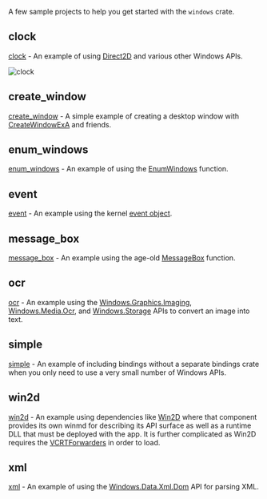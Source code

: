 A few sample projects to help you get started with the `windows` crate.

## clock

[clock](clock) - An example of using [Direct2D](https://docs.microsoft.com/en-us/windows/win32/direct2d/direct2d-overview) and various other Windows APIs.

![clock](https://user-images.githubusercontent.com/9845234/106089513-ef5f3d80-60dc-11eb-9aee-f89d2416f341.gif)

## create_window

[create_window](create_window) - A simple example of creating a desktop window with [CreateWindowExA](https://docs.microsoft.com/en-us/windows/win32/api/winuser/nf-winuser-createwindowexa) and friends.

## enum_windows

[enum_windows](enum_windows) - An example of using the [EnumWindows](https://docs.microsoft.com/en-us/windows/win32/api/winuser/nf-winuser-enumwindows) function.

## event

[event](event) - An example using the kernel [event object](https://docs.microsoft.com/en-us/windows/win32/api/synchapi/nf-synchapi-createeventa).

## message_box

[message_box](message_box) - An example using the age-old [MessageBox](https://docs.microsoft.com/en-us/windows/win32/api/winuser/nf-winuser-messagebox) function.

## ocr

[ocr](ocr) - An example using the [Windows.Graphics.Imaging](https://docs.microsoft.com/en-us/uwp/api/Windows.Graphics.Imaging), [Windows.Media.Ocr](https://docs.microsoft.com/en-us/uwp/api/Windows.Media.Ocr), and [Windows.Storage](https://docs.microsoft.com/en-us/uwp/api/Windows.Storage) APIs to convert an image into text.

## simple

[simple](simple) - An example of including bindings without a separate bindings crate when you only need to use a very small number of Windows APIs.

## win2d

[win2d](win2d) - An example using dependencies like [Win2D](https://www.nuget.org/packages/Win2D.uwp) where that component provides its own winmd for describing its API surface as well as a runtime DLL that must be deployed with the app. It is further complicated as Win2D requires the [VCRTForwarders](https://www.nuget.org/packages/Microsoft.VCRTForwarders.140/) in order to load. 

## xml

[xml](xml) - An example of using the [Windows.Data.Xml.Dom](https://docs.microsoft.com/en-us/uwp/api/Windows.Data.Xml.Dom) API for parsing XML.
